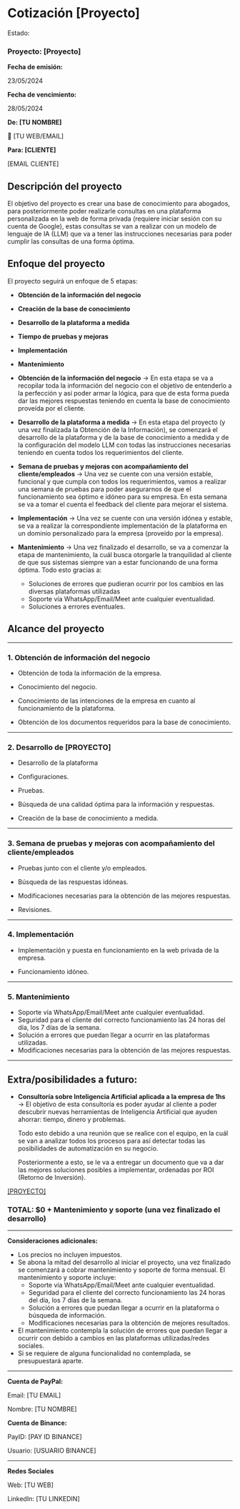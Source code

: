 # Cotización [Proyecto]

Estado:

### Proyecto: [Proyecto]

**Fecha de emisión:**

23/05/2024

**Fecha de vencimiento:**

28/05/2024

**De: [TU NOMBRE]**

📨 [TU WEB/EMAIL]

**Para: [CLIENTE]**

[EMAIL CLIENTE]

## **Descripción del proyecto**

El objetivo del proyecto es crear una base de conocimiento para abogados, para posteriormente poder realizarle consultas en una plataforma personalizada en la web de forma privada (requiere iniciar sesión con su cuenta de Google), estas consultas se van a realizar con un modelo de lenguaje de IA (LLM) que va a tener las instrucciones necesarias para poder cumplir las consultas de una forma óptima.

## **Enfoque del proyecto**

El proyecto seguirá un enfoque de 5 etapas: 

- **Obtención de la información del negocio**
- **Creación de la base de conocimiento**
- **Desarrollo de la plataforma a medida**
- **Tiempo de pruebas y mejoras**
- **Implementación**
- **Mantenimiento**

- **Obtención de la información del negocio** → En esta etapa se va a recopilar toda la información del negocio con el objetivo de entenderlo a la perfección y así poder armar la lógica, para que de esta forma pueda dar las mejores respuestas teniendo en cuenta la base de conocimiento proveída por el cliente.
- **Desarrollo de la plataforma a medida** → En esta etapa del proyecto (y una vez finalizada la Obtención de la Información), se comenzará el desarrollo de la plataforma y de la base de conocimiento a medida y de la configuración del modelo LLM con todas las instrucciones necesarias teniendo en cuenta todos los requerimientos del cliente.
- **Semana de pruebas y mejoras con acompañamiento del cliente/empleados** → Una vez se cuente con una versión estable, funcional y que cumpla con todos los requerimientos, vamos a realizar una semana de pruebas para poder asegurarnos de que el funcionamiento sea óptimo e idóneo para su empresa. En esta semana se va a tomar el cuenta el feedback del cliente para mejorar el sistema.
- **Implementación** → Una vez se cuente con una versión idónea y estable, se va a realizar la correspondiente implementación de la plataforma en un dominio personalizado para la empresa (proveído por la empresa).
- **Mantenimiento** → Una vez finalizado el desarrollo, se va a comenzar la etapa de mantenimiento, la cuál busca otorgarle la tranquilidad al cliente de que sus sistemas siempre van a estar funcionando de una forma óptima. Todo esto gracias a:
    - Soluciones de errores que pudieran ocurrir por los cambios en las diversas plataformas utilizadas
    - Soporte vía WhatsApp/Email/Meet ante cualquier eventualidad.
    - Soluciones a errores eventuales.

## Alcance del proyecto

---

### **1. Obtención de información del negocio**

- Obtención de toda la información de la empresa.
- Conocimiento del negocio.

- Conocimiento de las intenciones de la empresa en cuanto al funcionamiento de la plataforma.
- Obtención de los documentos requeridos para la base de conocimiento.

---

### **2. Desarrollo de [PROYECTO]**

- Desarrollo de la plataforma
- Configuraciones.
- Pruebas.

- Búsqueda de una calidad óptima para la información y respuestas.
- Creación de la base de conocimiento a medida.

---

### **3. Semana de pruebas y mejoras con acompañamiento del cliente/empleados**

- Pruebas junto con el cliente y/o empleados.
- Búsqueda de las respuestas idóneas.
- Modificaciones necesarias para la obtención de las mejores respuestas.

- Revisiones.

---

### **4. Implementación**

- Implementación y puesta en funcionamiento en la web privada de la empresa.

- Funcionamiento idóneo.

---

### 5. Mantenimiento

- Soporte vía WhatsApp/Email/Meet ante cualquier eventualidad.
- Seguridad para el cliente del correcto funcionamiento las 24 horas del día, los 7 días de la semana.
- Solución a errores que puedan llegar a ocurrir en las plataformas utilizadas.
- Modificaciones necesarias para la obtención de las mejores respuestas.

---

## Extra/posibilidades a futuro:

- **Consultoría sobre Inteligencia Artificial aplicada a la empresa de 1hs** → El objetivo de esta consultoría es poder ayudar al cliente a poder descubrir nuevas herramientas de Inteligencia Artificial que ayuden ahorrar: tiempo, dinero y problemas.
    
    Todo esto debido a una reunión que se realice con el equipo, en la cuál se van a analizar todos los procesos para así detectar todas las posibilidades de automatización en su negocio. 
    
    Posteriormente a esto, se le va a entregar un documento que va a dar las mejores soluciones posibles a implementar, ordenadas por ROI (Retorno de Inversión).
    

[[PROYECTO]](Cotizacio%CC%81n%20%5BProyecto%5D%20c09cf9c8979d42cdb90dd72e3f66b5eb/%5BPROYECTO%5D%205d03e9b8901746a4b736146fe2ecefc8.csv)

### TOTAL: $0 + Mantenimiento y soporte (una vez finalizado el desarrollo)

---

**Consideraciones adicionales:**

- Los precios no incluyen impuestos.
- Se abona la mitad del desarrollo al iniciar el proyecto, una vez finalizado se comenzará a cobrar mantenimiento y soporte de forma mensual. El mantenimiento y soporte incluye:
    - Soporte vía WhatsApp/Email/Meet ante cualquier eventualidad.
    - Seguridad para el cliente del correcto funcionamiento las 24 horas del día, los 7 días de la semana.
    - Solución a errores que puedan llegar a ocurrir en la plataforma o búsqueda de información.
    - Modificaciones necesarias para la obtención de mejores resultados.
- El mantenimiento contempla la solución de errores que puedan llegar a ocurrir con debido a cambios en las plataformas utilizadas/redes sociales.
- Si se requiere de alguna funcionalidad no contemplada, se presupuestará aparte.

---

**Cuenta de PayPal:** 

Email: [TU EMAIL]

Nombre: [TU NOMBRE]

**Cuenta de Binance:**

PayID: [PAY ID BINANCE]

Usuario: [USUARIO BINANCE]

---

**Redes Sociales**

Web: [TU WEB]

LinkedIn: [TU LINKEDIN]
